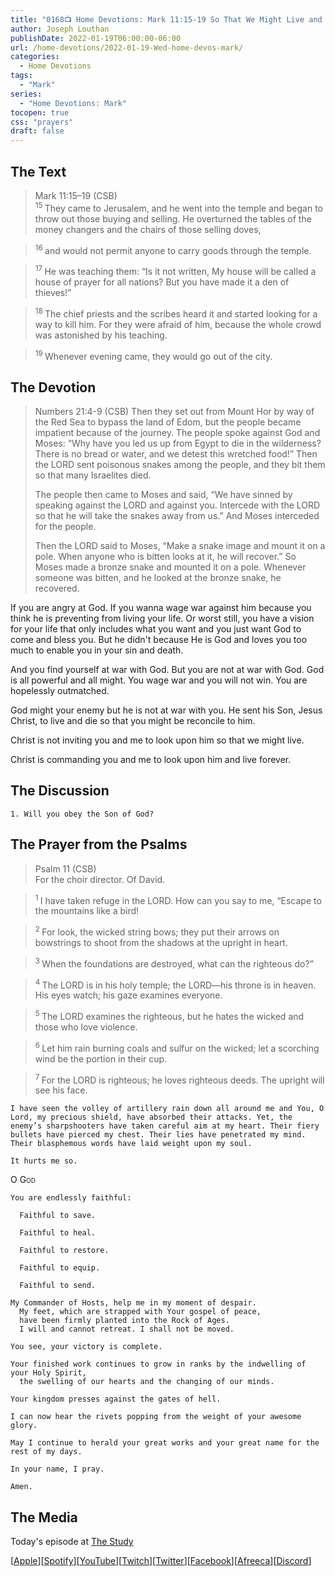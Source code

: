 ```yaml
---
title: "0168📺 Home Devotions: Mark 11:15-19 So That We Might Live and Be Saved"
author: Joseph Louthan
publishDate: 2022-01-19T06:00:00-06:00
url: /home-devotions/2022-01-19-Wed-home-devos-mark/
categories:
  - Home Devotions
tags:
  - "Mark"
series:
  - "Home Devotions: Mark"
tocopen: true
css: "prayers"
draft: false
---
```

## The Text

>Mark 11:15–19 (CSB)  
><sup> 15 </sup> They came to Jerusalem, and he went into the temple and began to throw out those buying and selling. He overturned the tables of the money changers and the chairs of those selling doves, 

><sup> 16 </sup> and would not permit anyone to carry goods through the temple. 

><sup> 17 </sup> He was teaching them: “Is it not written, My house will be called a house of prayer for all nations? But you have made it a den of thieves!” 

><sup> 18 </sup> The chief priests and the scribes heard it and started looking for a way to kill him. For they were afraid of him, because the whole crowd was astonished by his teaching. 

><sup> 19 </sup> Whenever evening came, they would go out of the city.

## The Devotion

>Numbers 21:4-9 (CSB) Then they set out from Mount Hor by way of the Red Sea to bypass the land of Edom, but the people became impatient because of the journey. The people spoke against God and Moses: “Why have you led us up from Egypt to die in the wilderness? There is no bread or water, and we detest this wretched food!” Then the LORD sent poisonous snakes among the people, and they bit them so that many Israelites died.
>
>The people then came to Moses and said, “We have sinned by speaking against the LORD and against you. Intercede with the LORD so that he will take the snakes away from us.” And Moses interceded for the people.
>
>Then the LORD said to Moses, “Make a snake image and mount it on a pole. When anyone who is bitten looks at it, he will recover.” So Moses made a bronze snake and mounted it on a pole. Whenever someone was bitten, and he looked at the bronze snake, he recovered.

If you are angry at God. If you wanna wage war against him because you think he is preventing from living your life. Or worst still, you have a vision for your life that only includes what you want and you just want God to come and bless you. But he didn't because He is God and loves you too much to enable you in your sin and death.

And you find yourself at war with God. But you are not at war with God. God is all powerful and all might. You wage war and you will not win. You are hopelessly outmatched.

God might your enemy but he is not at war with you. He sent his Son, Jesus Christ, to live and die so that you might be reconcile to him.

Christ is not inviting you and me to look upon him so that we might live.

Christ is commanding you and me to look upon him and live forever.

## The Discussion

```text
1. Will you obey the Son of God?
```

## The Prayer from the Psalms

>Psalm 11 (CSB)  
>   For the choir director. Of David. 

><sup> 1 </sup> I have taken refuge in the LORD. How can you say to me, “Escape to the mountains like a bird! 

><sup> 2 </sup> For look, the wicked string bows; they put their arrows on bowstrings to shoot from the shadows at the upright in heart. 

><sup> 3 </sup> When the foundations are destroyed, what can the righteous do?” 

><sup> 4 </sup> The LORD is in his holy temple; the LORD—his throne is in heaven. His eyes watch; his gaze examines everyone. 

><sup> 5 </sup> The LORD examines the righteous, but he hates the wicked and those who love violence. 

><sup> 6 </sup> Let him rain burning coals and sulfur on the wicked; let a scorching wind be the portion in their cup. 

><sup> 7 </sup> For the LORD is righteous; he loves righteous deeds. The upright will see his face.

```text
I have seen the volley of artillery rain down all around me and You, O Lord, my precious shield, have absorbed their attacks. Yet, the enemy’s sharpshooters have taken careful aim at my heart. Their fiery bullets have pierced my chest. Their lies have penetrated my mind. Their blasphemous words have laid weight upon my soul.

It hurts me so.
```

<div style='font-variant: small-caps;'>
O God
</div>

```text
You are endlessly faithful:

  Faithful to save.

  Faithful to heal.

  Faithful to restore.

  Faithful to equip.

  Faithful to send.

My Commander of Hosts, help me in my moment of despair.
  My feet, which are strapped with Your gospel of peace,
  have been firmly planted into the Rock of Ages.
  I will and cannot retreat. I shall not be moved.

You see, your victory is complete.

Your finished work continues to grow in ranks by the indwelling of your Holy Spirit,
  the swelling of our hearts and the changing of our minds.
  
Your kingdom presses against the gates of hell.

I can now hear the rivets popping from the weight of your awesome glory.

May I continue to herald your great works and your great name for the rest of my days.

In your name, I pray.

Amen.
```

<div style="page-break-after: always;"></div>

## The Media

Today's episode at [The Study](http://study.theologic.us/podcast/home-devotions-mark-1115-19-so-that-we-might-live-and-be-saved)

\[[Apple](https://podcasts.apple.com/us/podcast/the-study/id1557102127)\]\[[Spotify](https://open.spotify.com/show/0Xs5qsNvWePyRqcmtOTPkR)\]\[[YouTube](http://youtube.theologic.us)\]\[[Twitch](http://twitch.theologic.us)\]\[[Twitter](https://twitter.com/theologic_us)\]\[[Facebook](https://www.facebook.com/groups/462231051477464)\]\[[Afreeca](https://bj.afreecatv.com/theologicus)\]\[[Discord](http://discord.theologic.us)\]
